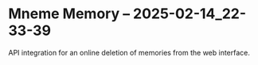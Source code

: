 # Mneme Memory – 2025-02-14_22-33-39

API integration for an online deletion of memories from the web interface.